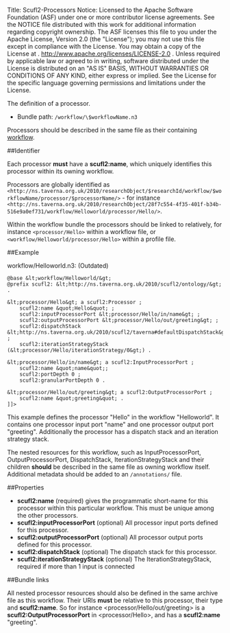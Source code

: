 Title:     Scufl2-Processors
Notice:    Licensed to the Apache Software Foundation (ASF) under one
           or more contributor license agreements.  See the NOTICE file
           distributed with this work for additional information
           regarding copyright ownership.  The ASF licenses this file
           to you under the Apache License, Version 2.0 (the
           "License"); you may not use this file except in compliance
           with the License.  You may obtain a copy of the License at
           .
             http://www.apache.org/licenses/LICENSE-2.0
           .
           Unless required by applicable law or agreed to in writing,
           software distributed under the License is distributed on an
           "AS IS" BASIS, WITHOUT WARRANTIES OR CONDITIONS OF ANY
           KIND, either express or implied.  See the License for the
           specific language governing permissions and limitations
           under the License.

The definition of a processor.

- Bundle path: `/workflow/\$workflowName.n3`

Processors should be described in the same file as their containing 
   [workflow](/documentation/scufl2/workflow).

##Identifier

Each processor **must** have a **scufl2:name**, which uniquely identifies this processor within its owning workflow.

Processors are globally identified as 
   `<http://ns.taverna.org.uk/2010/researchObject/$researchId/workflow/$workflowName/processor/$processorName/>` - 
   for instance  
   `<http://ns.taverna.org.uk/2010/researchObject/28f7c554-4f35-401f-b34b-516e9a0ef731/workflow/Helloworld/processor/Hello/>`.

Within the workflow bundle the processors should be linked to relatively, for instance `<processor/Hello>` 
  within a workflow file, or `<workflow/Helloworld/processor/Hello>` within a profile file.

##Example

workflow/Helloworld.n3: (Outdated)

    @base &lt;workflow/Helloworld/&gt;
    @prefix scufl2: &lt;http://ns.taverna.org.uk/2010/scufl2/ontology/&gt; .
    
    &lt;processor/Hello&gt; a scufl2:Processor ;
        scufl2:name &quot;Hello&quot; ;
        scufl2:inputProcessorPort &lt;processor/Hello/in/name&gt; ;
        scufl2:outputProcessorPort &lt;processor/Hello/out/greeting&gt; ;
        scufl2:dispatchStack &lt;http://ns.taverna.org.uk/2010/scufl2/taverna#defaultDispatchStack&gt; ;
        scufl2:iterationStrategyStack (&lt;processor/Hello/iterationStrategy/0&gt;) .
    
    &lt;processor/Hello/in/name&gt; a scufl2:InputProcessorPort ;
        scufl2:name &quot;name&quot;;
        scufl2:portDepth 0 ;
        scufl2:granularPortDepth 0 .
    
    &lt;processor/Hello/out/greeting&gt; a scufl2:OutputProcessorPort ;
        scufl2:name &quot;greeting&quot; .
    ]]>

This example defines the processor "Hello" in the workflow "Helloworld". 
It contains one processor input port "name" and one processor output port "greeting". 
Additionally the processor has a dispatch stack and an iteration strategy stack.

The nested resources for this workflow, such as InputProcessorPort, OutputProcessorPort, DispatchStack, 
  IterationStrategyStack and their children **should** be described in the same file as owning workflow itself. 
Additional metadata should be added to an `/annotations/` file.

##Properties

 - **scufl2:name** (required) gives the programmatic short-name for this processor within this particular workflow. 
   This must be unique among the other processors.
 - **scufl2:inputProcessorPort** (optional) All processor input ports defined for this processor.
 - **scufl2:outputProcessorPort** (optional) All processor output ports defined for this processor.
 - **scufl2:dispatchStack** (optional) The dispatch stack for this processor.
 - **scufl2:iterationStrategyStack** (optional) The IterationStrategyStack, required if more than 1 input is connected

##Bundle links</h2>

All nested processor resources should also be defined in the same archive file as this workflow. 
Their URIs **must** be relative to this processor, their type and **scufl2:name**. 
So for instance &lt;processor/Hello/out/greeting&gt; is a **scufl2:OutputProcessorPort** in &lt;processor/Hello&gt;, 
   and has a **scufl2:name** "greeting".
    

